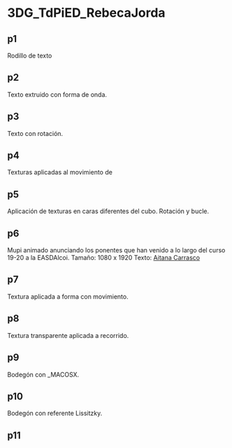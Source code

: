 # 3DG_TdPiED_RebecaJorda
## p1
Rodillo de texto 
## p2
Texto extruido con forma de onda.
## p3
Texto con rotación.
## p4
Texturas aplicadas al movimiento de
## p5
Aplicación de texturas en caras diferentes del cubo. Rotación y bucle.
## p6
Mupi animado anunciando los ponentes que han venido a lo largo del curso 19-20 a la EASDAlcoi. Tamaño: 1080 x 1920 Texto: [Aitana Carrasco](aitanacarrasco.md)
## p7
Textura aplicada a forma con movimiento.
## p8
Textura transparente aplicada a recorrido.
## p9
Bodegón con _MACOSX.
## p10
Bodegón con referente Lissitzky.
## p11
